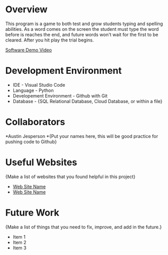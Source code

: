 # Overview

This program is a game to both test and grow students typing and spelling abilities. As a word comes on the screen the student must type the word before is reaches the end, and future words won't wait for the first to be cleared. After you hit play the trial begins.

[Software Demo Video](http://youtube.link.goes.here)

# Development Environment

* IDE - Visual Studio Code
* Language - Python
* Developement Environment - Github with Git
* Database - {SQL Relational Database, Cloud Database, or within a file}

# Collaborators

*Austin Jesperson
*{Put your names here, this will be good practice for pushing code to Github}

# Useful Websites

{Make a list of websites that you found helpful in this project}
* [Web Site Name](http://url.link.goes.here)
* [Web Site Name](http://url.link.goes.here)

# Future Work

{Make a list of things that you need to fix, improve, and add in the future.}
* Item 1
* Item 2
* Item 3